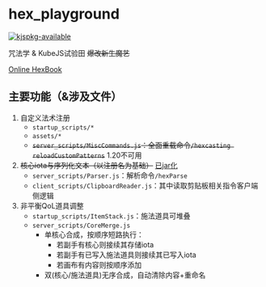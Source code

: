# hex_playground
[![kjspkg-available](https://github-production-user-asset-6210df.s3.amazonaws.com/79367505/250114674-fb848719-d52e-471b-a6cf-2c0ea6729f1c.svg)](https://kjspkglookup.modernmodpacks.site/#hex-playground-yc)

咒法学 & KubeJS试验田 ~~爆改新生魔艺~~

[Online HexBook](https://yukkuric.github.io/hex_playground)

## 主要功能（&涉及文件）
1. 自定义法术注册
    - `startup_scripts/*`
    - `assets/*`
    - ~~`server_scripts/MiscCommands.js`：全面重载命令`/hexcasting reloadCustomPatterns`~~ 1.20不可用
1. ~~核心iota与序列化文本（以注册名为基础）~~ [已jar化](https://github.com/YukkuriC/HexParseMod)
    - `server_scripts/Parser.js`：解析命令`/hexParse`
    - `client_scripts/ClipboardReader.js`：其中读取剪贴板相关指令客户端侧逻辑
1. 非平衡QoL道具调整
    - `startup_scripts/ItemStack.js`：施法道具可堆叠
    - `server_scripts/CoreMerge.js`
        - 单核心合成，按顺序短路执行：
            - 若副手有核心则接续其存储iota
            - 若副手有已写入施法道具则接续其已写入iota
            - 若画布有内容则按顺序添加
        - 双(核心/施法道具)无序合成，自动清除内容+重命名